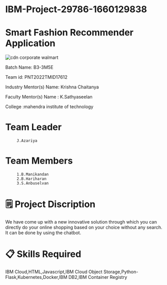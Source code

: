 # IBM-Project-29786-1660129838
# Smart Fashion Recommender Application

![cdn corporate walmart](https://user-images.githubusercontent.com/91404416/202107774-18a59865-9300-4bde-98b9-698dd77672f4.gif)


Batch Name: B3-3M5E

Team id: PNT2022TMID17612 

Industry Mentor(s) Name: Krishna Chaitanya

Faculty Mentor(s) Name : K.Sathyaseelan

College :mahendra institute of technology

# Team Leader

         J.Azariya
# Team Members

         1.B.Manikandan
         2.B.Hariharan
         3.S.Anbuselvan
         
# 🗒️ Project Discription 

We have come up with a new innovative solution through which you can directly do your online shopping based on your choice without any search. It can be done by using the chatbot.

# 📋 Skills Required

IBM Cloud,HTML,Javascript,IBM Cloud Object Storage,Python-Flask,Kubernetes,Docker,IBM DB2,IBM Container Registry



